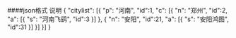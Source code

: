 


####json格式 说明
	{
		"citylist": [{
			"p": "河南",
			"id":1,
			"c": [{
				"n": "郑州",
				"id":2,
				"a": [{
					"s": "河南飞鹞",
					"id":3
				}]
			}, {
				"n": "安阳",
				"id":21,
				"a": [{
					"s": "安阳鸿图",
					"id":31
				}]
			}]
		}]
	}
